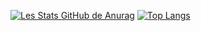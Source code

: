 [![Les Stats GitHub de Anurag](https://github-readme-stats.vercel.app/api?username=opertune&theme=react)](https://github.com/anuraghazra/github-readme-stats)
[![Top Langs](https://github-readme-stats.vercel.app/api/top-langs/?username=opertune&layout=compact)](https://github.com/anuraghazra/github-readme-stats)
